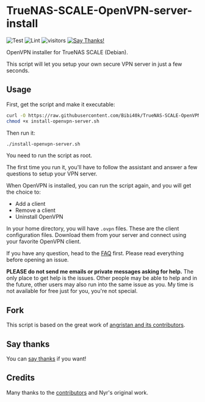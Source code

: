 # TrueNAS-SCALE-OpenVPN-server-install

![Test](https://github.com/Bibi40k/TrueNAS-SCALE-OpenVPN/workflows/Test/badge.svg)
![Lint](https://github.com/Bibi40k/TrueNAS-SCALE-OpenVPN/workflows/Lint/badge.svg)
![visitors](https://visitor-badge.glitch.me/badge?page_id=Bibi40k.TrueNAS-SCALE-OpenVPN)
[![Say Thanks!](https://img.shields.io/badge/Say%20Thanks-!-1EAEDB.svg)](https://saythanks.io/to/Bibi40k)

OpenVPN installer for TrueNAS SCALE (Debian).

This script will let you setup your own secure VPN server in just a few seconds.

## Usage

First, get the script and make it executable:

```bash
curl -O https://raw.githubusercontent.com/Bibi40k/TrueNAS-SCALE-OpenVPN/master/install-openvpn-server.sh
chmod +x install-openvpn-server.sh
```

Then run it:

```sh
./install-openvpn-server.sh
```

You need to run the script as root.

The first time you run it, you'll have to follow the assistant and answer a few questions to setup your VPN server.

When OpenVPN is installed, you can run the script again, and you will get the choice to:

- Add a client
- Remove a client
- Uninstall OpenVPN

In your home directory, you will have `.ovpn` files. These are the client configuration files. Download them from your server and connect using your favorite OpenVPN client.

If you have any question, head to the [FAQ](#faq) first. Please read everything before opening an issue.

**PLEASE do not send me emails or private messages asking for help.** The only place to get help is the issues. Other people may be able to help and in the future, other users may also run into the same issue as you. My time is not available for free just for you, you're not special.

## Fork

This script is based on the great work of [angristan and its contributors](https://github.com/angristan/openvpn-install).

## Say thanks

You can [say thanks](https://saythanks.io/to/Bibi40k) if you want!

## Credits

Many thanks to the [contributors](https://github.com/Angristan/OpenVPN-install/graphs/contributors) and Nyr's original work.
